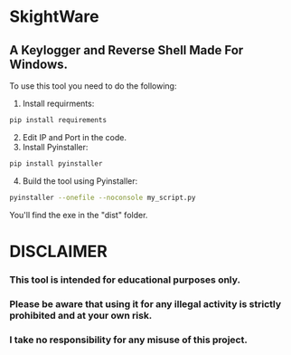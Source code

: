 # SkightWare
## A Keylogger and Reverse Shell Made For Windows.

To use this tool you need to do the following:
1. Install requirments:
```bash
pip install requirements
```
2. Edit IP and Port in the code.
3. Install Pyinstaller:
```bash
pip install pyinstaller
```
4. Build the tool using Pyinstaller:
```bash
pyinstaller --onefile --noconsole my_script.py
```

You'll find the exe in the "dist" folder.

# DISCLAIMER
### This tool is intended for educational purposes only. 
### Please be aware that using it for any illegal activity is strictly prohibited and at your own risk. 
### I take no responsibility for any misuse of this project.
